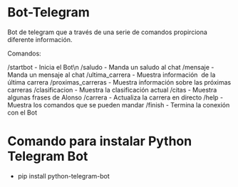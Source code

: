 # Bot-Telegram
Bot de telegram que a través de una serie de comandos propirciona diferente información.

Comandos:

/startbot - Inicia el Bot\n
/saludo - Manda un saludo al chat
/mensaje - Manda un mensaje al chat
/ultima_carrera - Muestra información  de la última carrera
/proximas_carreras - Muestra información sobre las próximas carreras
/clasificacion - Muestra la clasificación actual
/citas - Muestra algunas frases de Alonso
/carrera - Actualiza la carrera en directo
/help - Muestra los comandos que se pueden mandar
/finish - Termina la conexión con el Bot

# Comando para instalar Python Telegram Bot
- pip install python-telegram-bot
